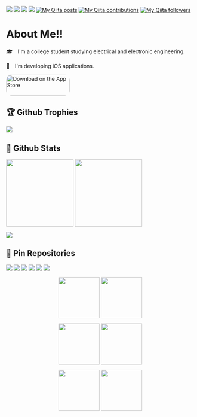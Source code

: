 ![](https://komarev.com/ghpvc/?username=Ryu0118&color=blueviolet)
![](https://img.shields.io/github/followers/Ryu0118?style=social)
![](https://img.shields.io/github/stars/Ryu0118?style=social)
![](https://img.shields.io/twitter/follow/ryu_hu03?style=social)
[![My Qiita posts](https://qiita-badge.apiapi.app/s/Ryu0118/posts.svg)](http://qiita.com/Ryu0118)
[![My Qiita contributions](https://qiita-badge.apiapi.app/s/Ryu0118/contributions.svg)](http://qiita.com/Ryu0118)
[![My Qiita followers](https://qiita-badge.apiapi.app/s/Ryu0118/followers.svg)](http://qiita.com/Ryu0118)
# About Me!!
🎓　I'm a college student studying electrical and electronic engineering.

📱　I'm developing iOS applications.

<a href="https://apps.apple.com/us/app/study-analysis/id1588660635?itsct=apps_box_badge&amp;itscg=30200" style="display: inline-block; overflow: hidden; border-radius: 13px; width: 170px; height: 56.44px;"><img src="https://tools.applemediaservices.com/api/badges/download-on-the-app-store/black/ja-jp?size=250x83&amp;releaseDate=1636588800&amp;h=14686f5e6cca0a1d7adf5d55bda66cdc" alt="Download on the App Store" style="border-radius: 13px; width: 170px; height: 56.44px;"></a>

## 🏆 Github Trophies
![](https://github-profile-trophy.vercel.app/?username=Ryu0118&theme=algolia&no-frame=false&column=8&margin-w=6&no-bg=false)

## 🚀 Github Stats

<img align="center" height="180px" src="https://git-hub-readme-stats-clone-gpqp.vercel.app/api?username=Ryu0118&theme=outrun&show_icons=true&count_private=true" />
<img align="center" height="180px" src="https://git-hub-readme-stats-clone-gpqp.vercel.app/api/top-langs/?username=Ryu0118&layout=compact&hide=html,css&theme=outrun" />

![](https://github-contributor-stats.vercel.app/api?username=Ryu0118&limit=10&theme=outrun&combine_all_yearly_contributions=true&hide=B)

## 📍 Pin Repositories
![](https://github-readme-stats.vercel.app/api/pin?username=Ryu0118&repo=RemoteControl&theme=outrun)
![](https://github-readme-stats.vercel.app/api/pin?username=Ryu0118&repo=EnumGen&theme=outrun)
![](https://github-readme-stats.vercel.app/api/pin?username=Ryu0118&repo=SRCircleProgress&theme=outrun)
![](https://github-readme-stats.vercel.app/api/pin?username=Ryu0118&repo=XCContributeRank&theme=outrun)
![](https://github-readme-stats.vercel.app/api/pin?username=Ryu0118&repo=KeyPathIterable&theme=outrun)
![](https://github-readme-stats.vercel.app/api/pin?username=Ryu0118&repo=CodingKeysMacro&theme=outrun)
<p align="center"> 
  <a href="https://github.com/Ryu0118/RemoteControl"><img align="center" height="110px" src="https://github-readme-stats.vercel.app/api/pin?username=Ryu0118&repo=RemoteControl&theme=outrun" /></a>
  <a href="https://github.com/Ryu0118/EnumGen"><img align="center" height="110px" src="https://github-readme-stats.vercel.app/api/pin?username=Ryu0118&repo=EnumGen&theme=outrun"/></a>
</p>
<p align="center"> 
  <a href="https://github.com/Ryu0118/SRCircleProgress"><img align="center" height="110px" src="https://github-readme-stats.vercel.app/api/pin?username=Ryu0118&repo=SRCircleProgress&theme=outrun" /></a>
  <a href="https://github.com/Ryu0118/XCContributeRank"><img align="center" height="110px" src="https://github-readme-stats.vercel.app/api/pin?username=Ryu0118&repo=XCContributeRank&theme=outrun" />
</p>
<p align="center"> 
  <a href="https://github.com/Ryu0118/KeyPathIterable"><img align="center" height="110px" src="https://github-readme-stats.vercel.app/api/pin?username=Ryu0118&repo=KeyPathIterable&theme=outrun" /></a>
  <a href="https://github.com/Ryu0118/CodingKeysMacro"><img align="center" height="110px" src="https://github-readme-stats.vercel.app/api/pin?username=Ryu0118&repo=CodingKeysMacro&theme=outrun" /></a>
</p>


